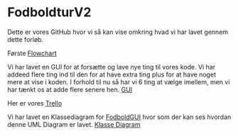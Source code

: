 # FodboldturV2

Dette er vores GitHub hvor vi så kan vise omkring hvad vi har lavet gennem dette forløb.

Første [Flowchart](flowchartbenson.PNG)

Vi har lavet en GUI for at forsætte og lave nye ting til vores kode.
Vi har addeed flere ting ind til den for at have extra ting
plus for at have noget mere at vise i koden. I forhold til nu så har vi 6 ting at vælge imellem, men vi har tænkt os at
adde flere senere hen. [GUI](GUI.jpg)


Her er vores [Trello](https://trello.com/b/4R1T6xsX/fodboldturgui)

Vi har lavet en Klassediagram for [FodboldGUI](https://github.com/Robotto/fodboldGUI) hvor som der kan ses hvordan denne UML Diagram er lavet.
[Klasse Diagram](Klassediagram.png)
